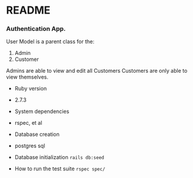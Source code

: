 # README

### Authentication App.
User Model is a parent class for the:
1. Admin
2. Customer

Admins are able to view and edit all Customers
Customers are only able to view themselves.

* Ruby version
- 2.7.3

* System dependencies
- rspec, et al

* Database creation
- postgres sql

* Database initialization
`rails db:seed`

* How to run the test suite
`rspec spec/`
